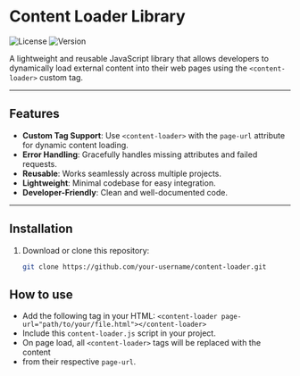 # Content Loader Library

![License](https://img.shields.io/badge/license-MIT-blue.svg)
![Version](https://img.shields.io/badge/version-1.0-green.svg)

A lightweight and reusable JavaScript library that allows developers to dynamically load external content into their web pages using the `<content-loader>` custom tag.

---

## Features

- **Custom Tag Support**: Use `<content-loader>` with the `page-url` attribute for dynamic content loading.
- **Error Handling**: Gracefully handles missing attributes and failed requests.
- **Reusable**: Works seamlessly across multiple projects.
- **Lightweight**: Minimal codebase for easy integration.
- **Developer-Friendly**: Clean and well-documented code.

---

## Installation

1. Download or clone this repository:
   ```bash
   git clone https://github.com/your-username/content-loader.git

## How to use
- Add the following tag in your HTML:
   ```<content-loader page-url="path/to/your/file.html"></content-loader>```
- Include this `content-loader.js` script in your project.
- On page load, all `<content-loader>` tags will be replaced with the content
- from their respective `page-url`.
